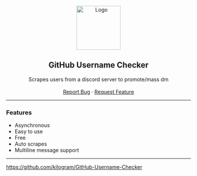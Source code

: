 <div id="top"></div>

<br/>
<div align="center">
  <a href="https://github.com/kiIogram/GitHub-Username-Checker">
    <img src="https://i.imgur.com/c3vgTg2.png" alt="Logo" width="120" height="120">
  </a>
  
  <h2 align="center">GitHub Username Checker</h3>

  <p align="center">
    Scrapes users from a discord server to promote/mass dm
    <br />
    <br />
    <a href="https://github.com/kiIogram/GitHub-Username-Checker/issues">Report Bug</a>
    ·
    <a href="https://github.com/kiIogram/GitHub-Username-Checker/issues">Request Feature</a>
  </p>
</div>
  
---------------------------------------

### Features
* Asynchronous
* Easy to use
* Free
* Auto scrapes
* Multiline message support

---------------------------------------

https://github.com/kiIogram/GitHub-Username-Checker
